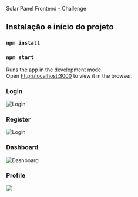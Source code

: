 Solar Panel Frontend - Challenge

## Instalação e início do projeto

### `npm install`

### `npm start`

Runs the app in the development mode.<br>
Open [http://localhost:3000](http://localhost:3000) to view it in the browser.

### Login

![Login](https://github.com/lucasmassi/orbita-frontend/blob/master/src/assets/images/print/login.PNG)

### Register

![Login](https://github.com/lucasmassi/orbita-frontend/blob/master/src/assets/images/print/register.PNG)

### Dashboard

![Dashboard](https://github.com/lucasmassi/orbita-frontend/blob/master/src/assets/images/print/dashboard.PNG)

### Profile

![](https://github.com/lucasmassi/orbita-frontend/blob/master/src/assets/images/print/profile.PNG)
